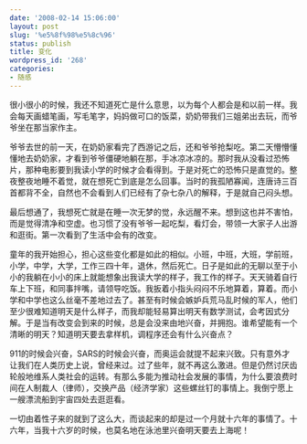 ```yaml
---
date: '2008-02-14 15:06:00'
layout: post
slug: '%e5%8f%98%e5%8c%96'
status: publish
title: 变化
wordpress_id: '268'
categories:
- 随感
---
```


很小很小的时候，我还不知道死亡是什么意思，以为每个人都会是和以前一样。我会每天画蜡笔画，写毛笔字，妈妈做可口的饭菜，奶奶带我们三姐弟出去玩，而爷爷坐在那当家作主。


爷爷去世的前一天，在奶奶家看完了西游记之后，还和爷爷抢梨吃。第二天懵懵懂懂地去奶奶家，才看到爷爷僵硬地躺在那，手冰凉冰凉的。那时我从没看过恐怖片，那种电影要到我读小学的时候才会看得到。于是对死亡的恐怖只是直觉的。整夜整夜地睡不着觉，就在想死亡到底是怎么回事。当时的我孤陋寡闻，连唐诗三百首都背不全，自然也不会看到人们已经有了杂七杂八的解释，于是就自己闷头想。


最后想通了，我想死亡就是在睡一次无梦的觉，永远醒不来。想到这也并不害怕，而是觉得清净和空虚。也习惯了没有爷爷一起吃梨，看灯会，带领一大家子人出游和逛街。第一次看到了生活中会有的改变。


童年的我开始担心，担心这些变化都是如此的相似。小班，中班，大班，学前班，小学，中学，大学，工作三四十年，退休，然后死亡。日子是如此的无聊以至于小小的我躺在小小的床上就能想象出我读大学的样子，我工作的样子。天天骑着自行车上下班，和同事拌嘴，请领导吃饭。我扳着小指头闷闷不乐地算着，算着。而小学和中学也这么丝毫不差地过去了。甚至有时候会嫉妒兵荒马乱时候的军人，他们至少很难知道明天是什么样子，而我却能轻易算出明天有数学测试，会考因式分解。于是当有改变会到来的时候，总是会没来由地兴奋，并拥抱。谁希望能有一个清晰的明天？知道明天要去拿样机，调程序还会有什么兴奋点？


911的时候会兴奋，SARS的时候会兴奋，而奥运会就提不起来兴致。只有意外才让我们在人类历史上说，曾经来过。过了些年，就不再这么激进。但是仍然讨厌齿轮般地维系人类社会的运转。有那么多能为推动社会发展的事情，为什么要浪费时间在人制裁人（律师），交换产品（经济学家）这些螺丝钉的事情上。我倒宁愿上一艘漂流船到宇宙四处去逛逛看。


一切由着性子来的就到了这么大，而谈起来的却是过一个月就十六年的事情了。十六年，当我十六岁的时候，也莫名地在泳池里兴奋明天要去上海呢！
